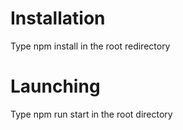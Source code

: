 # Installation
Type npm install in the root redirectory

# Launching
Type npm run start in the root directory
